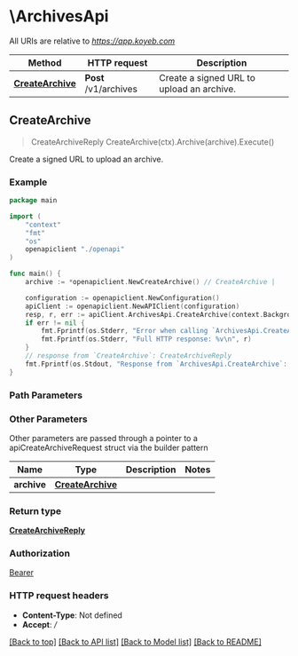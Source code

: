 # \ArchivesApi

All URIs are relative to *https://app.koyeb.com*

Method | HTTP request | Description
------------- | ------------- | -------------
[**CreateArchive**](ArchivesApi.md#CreateArchive) | **Post** /v1/archives | Create a signed URL to upload an archive.



## CreateArchive

> CreateArchiveReply CreateArchive(ctx).Archive(archive).Execute()

Create a signed URL to upload an archive.

### Example

```go
package main

import (
    "context"
    "fmt"
    "os"
    openapiclient "./openapi"
)

func main() {
    archive := *openapiclient.NewCreateArchive() // CreateArchive | 

    configuration := openapiclient.NewConfiguration()
    apiClient := openapiclient.NewAPIClient(configuration)
    resp, r, err := apiClient.ArchivesApi.CreateArchive(context.Background()).Archive(archive).Execute()
    if err != nil {
        fmt.Fprintf(os.Stderr, "Error when calling `ArchivesApi.CreateArchive``: %v\n", err)
        fmt.Fprintf(os.Stderr, "Full HTTP response: %v\n", r)
    }
    // response from `CreateArchive`: CreateArchiveReply
    fmt.Fprintf(os.Stdout, "Response from `ArchivesApi.CreateArchive`: %v\n", resp)
}
```

### Path Parameters



### Other Parameters

Other parameters are passed through a pointer to a apiCreateArchiveRequest struct via the builder pattern


Name | Type | Description  | Notes
------------- | ------------- | ------------- | -------------
 **archive** | [**CreateArchive**](CreateArchive.md) |  | 

### Return type

[**CreateArchiveReply**](CreateArchiveReply.md)

### Authorization

[Bearer](../README.md#Bearer)

### HTTP request headers

- **Content-Type**: Not defined
- **Accept**: */*

[[Back to top]](#) [[Back to API list]](../README.md#documentation-for-api-endpoints)
[[Back to Model list]](../README.md#documentation-for-models)
[[Back to README]](../README.md)

